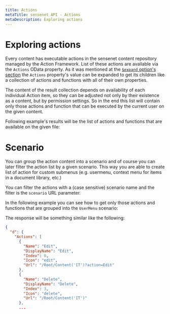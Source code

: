 ```yaml
---
title: Actions
metaTitle: sensenet API - Actions
metaDescription: Exploring actions
---
```


# Exploring actions

Every content has executable actions in the sensenet content repository managed by the Action Framework. List of these actions are available via the `Actions` OData property. As it was mentioned at the [`$expand` option's section](/basic-concepts/03-select-expand/#expand) the `Actions` property's value can be expanded to get its children like a collection of actions and functions with all of their own properties.

The content of the result collection depends on availability of each individual Action item, so they can be adjusted not only by their existence as a content, but by permission settings. So in the end this list will contain only those actions and function that can be executed by the current user on the given content.

Following example's results will be the list of actions and functions that are available on the given file:

<tab category="basic-concepts" article="actions" example="actions" />


# Scenario

You can group the action content into a scenario and of course you can later filter the action list by a given scenario. This way you are able to create list of action for custom submenus (e.g. usermenu, context menu for items in a document library, etc.)

You can filter the actions with a (case sensitive) scenario name and the filter is the `scenario` URL parameter.

In the following example you can see how to get only those actions and functions that are grouped into the `UserMenu` scenario:

<tab category="basic-concepts" article="actions" example="scenario" />

The response will be something similar like the following:

```json
{
  "d": {
    "Actions": [
      {
        "Name": "Edit",
        "DisplayName": "Edit",
        "Index": 0,
        "Icon": "edit",
        "Url": "/Root/Content('IT')?action=Edit"
      },
      {
        "Name": "Delete",
        "DisplayName": "Delete",
        "Index": 3,
        "Icon": "delete",
        "Url": "/Root/Content('IT')"
      },
      ...
```
